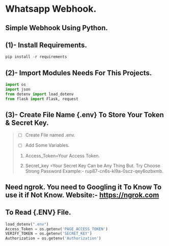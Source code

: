 # Whatsapp Webhook.

## Simple Webhook Using Python.

## (1)- Install Requirements.

```powershell
pip install -r requirements
```

## (2)- Import Modules Needs For This Projects.

```python
import os
import json
from dotenv import load_dotenv
from flask import Flask, request
```

## (3)- Create File Name {.env} To Store Your Token & Secret Key.

> - [ ]  Create File named .env.
> 
> - [ ]  Add Some Variables.
>   
>   1. Access_Token=Your Access Token.
>   
>   2. Secret_key =Your Secret Key Can be Any Thing But. Try Choose Strong Password Example:- rup87-cn6s-kl9a-0scz-qey6ozbxmb.
>      
>      
>      
>      

## Need ngrok. You need to Googling it To Know To use it if Not Know. Website:- https://ngrok.com



## To Read {.ENV} File.

```python
load_dotenv(".env")
Access_Token = os.getenv('PAGE_ACCESS_TOKEN')
VERIFY_TOKEN = os.getenv('SECRET_KEY')
Authorization = os.getenv('Authorization')
```












